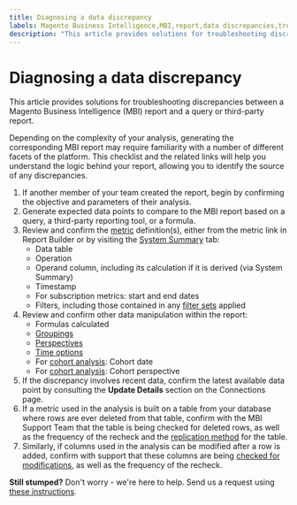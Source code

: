 ```yaml
---
title: Diagnosing a data discrepancy
labels: Magento Business Intelligence,MBI,report,data discrepancies,troubleshooting,how to
description: "This article provides solutions for troubleshooting discrepancies between a Magento Business Intelligence (MBI) report and a query or third-party report."
---
```


# Diagnosing a data discrepancy

This article provides solutions for troubleshooting discrepancies between a Magento Business Intelligence (MBI) report and a query or third-party report.

Depending on the complexity of your analysis, generating the corresponding MBI report may require familiarity with a number of different facets of the platform. This checklist and the related links will help you understand the logic behind your report, allowing you to identify the source of any discrepancies.

1. If another member of your team created the report, begin by confirming the objective and parameters of their analysis.
1. Generate expected data points to compare to the MBI report based on a query, a third-party reporting tool, or a formula.
1. Review and confirm the [metric](https://support.magento.com/hc/en-us/articles/360016504592-Create-metrics) definition(s), either from the metric link in Report Builder or by visiting the [System Summary](https://support.magento.com/hc/en-us/articles/360016730971-Understand-View-definitions-of-metrics-filters-columns-and-column-references-in-the-System-Summary) tab:
    * Data table
    * Operation
    * Operand column, including its calculation if it is derived (via System Summary)
    * Timestamp
    * For subscription metrics: start and end dates
    * Filters, including those contained in any [filter sets](https://support.magento.com/hc/en-us/articles/360016505492-Create-filter-sets) applied
1. Review and confirm other data manipulation within the report:
    * Formulas calculated
    * [Groupings](https://support.magento.com/hc/en-us/articles/360016730831-Create-analyses-using-the-Report-Builder#groupsegment)
    * [Perspectives](https://support.magento.com/hc/en-us/articles/360016730831-Create-analyses-using-the-Report-Builder#filtersperspectivetime)
    * [Time options](https://support.magento.com/hc/en-us/articles/360016730831-Create-analyses-using-the-Report-Builder#settime)
    * For [cohort analysis](https://support.magento.com/hc/en-us/articles/360016504632-Create-cohort-analysis): Cohort date
    * For [cohort analysis](https://support.magento.com/hc/en-us/articles/360016504632-Create-cohort-analysis): Cohort perspective
1. If the discrepancy involves recent data, confirm the latest available data point by consulting the **Update Details** section on the Connections page.
1. If a metric used in the analysis is built on a table from your database where rows are ever deleted from that table, confirm with the MBI Support Team that the table is being checked for deleted rows, as well as the frequency of the recheck and the [replication method](https://support.magento.com/hc/en-us/articles/360016731631-Best-practice-Optimizing-your-database-for-analysis) for the table.
1. Similarly, if columns used in the analysis can be modified after a row is added, confirm with support that these columns are being [checked for modifications](https://support.magento.com/hc/en-us/articles/360016506452-Configuring-data-rechecks), as well as the frequency of the recheck.

 **Still stumped?** Don't worry - we're here to help. Send us a request using [these instructions](https://support.magento.com/hc/en-us/articles/360016505312).